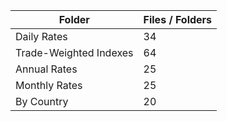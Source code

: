 | Folder                 |   Files / Folders |
|------------------------|-------------------|
| Daily Rates            |                34 |
| Trade-Weighted Indexes |                64 |
| Annual Rates           |                25 |
| Monthly Rates          |                25 |
| By Country             |                20 |